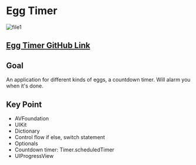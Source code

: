 # Egg Timer
![file1](https://github.com/liangliang1120/iOS-app/assets/35073431/d912e72b-eb1d-4a10-885c-1afef30c3080)

## [Egg Timer GitHub Link](https://github.com/liangliang1120/iOS-app/tree/main/EggTimer-iOS13)

## Goal
An application for different kinds of eggs, a countdown timer. Will alarm you when it's done.

## Key Point
- AVFoundation
- UIKit
- Dictionary
- Control flow if else, switch statement
- Optionals
- Countdown timer: Timer.scheduledTimer
- UIProgressView
